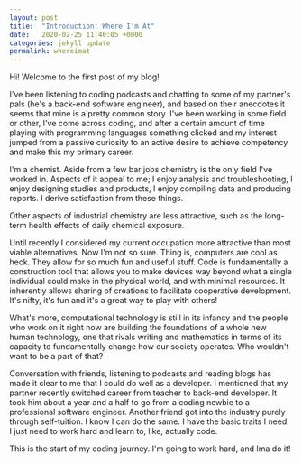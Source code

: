 ```yaml
---
layout: post
title:  "Introduction: Where I'm At"
date:   2020-02-25 11:40:05 +0000
categories: jekyll update
permalink: whereimat
---
```


 Hi! Welcome to the first post of my blog!

 I've been listening to coding podcasts and chatting to some of my partner's pals (he's a back-end software engineer), and based on their anecdotes it seems that mine is a pretty common story. I've been working in some field or other, I've come across coding, and after a certain amount of time playing with programming languages something clicked and my interest jumped from a passive curiosity to an active desire to achieve competency and make this my primary career.

I'm a chemist. Aside from a few bar jobs chemistry is the only field I've worked in. Aspects of it appeal to me; I enjoy analysis and troubleshooting, I enjoy designing studies and products, I enjoy compiling data and producing reports. I derive satisfaction from these things. 

Other aspects of industrial chemistry are less attractive, such as the long-term health effects of daily chemical exposure.

Until recently I considered my current occupation more attractive than most viable alternatives. Now I'm not so sure. Thing is, computers are cool as heck. They allow for so much fun and useful stuff. Code is fundamentally a construction tool that allows you to make devices way beyond what a single individual could make in the physical world, and with minimal resources. It inherently allows sharing of creations to facilitate cooperative development. It's nifty, it's fun and it's a great way to play with others!

What's more, computational technology is still in its infancy and the people who work on it right now are building the foundations of a whole new human technology, one that rivals writing and mathematics in terms of its capacity to fundamentally change how our society operates. Who wouldn't want to be a part of that?

Conversation with friends, listening to podcasts and reading blogs has made it clear to me that I could do well as a developer. I mentioned that my partner recently switched career from teacher to back-end developer. It took him about a year and a half to go from a coding newbie to a professional software engineer. Another friend got into the industry purely through self-tuition. I know I can do the same.  I have the basic traits I need. I just need to work hard and learn to, like, actually code.

This is the start of my coding journey. I'm going to work hard, and Ima do it! 